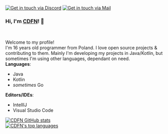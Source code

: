 [![Get in touch via Discord](https://badges.krynn.dev/discord/?id=473859389627826176)](https://github.com/CDFN)   [![Get in touch via Mail](https://badges.krynn.dev/email/?address=contact@cdfn.me)](https://github.com/CDFN)

### Hi, I'm [CDFN](https://github.com/CDFN)! 👋

<br/>

Welcome to my profile!<br/>
I'm 16 years old programmer from Poland. I love open source projects & contributing to them. Mainly I'm developing my projects in Java/Kotlin, but sometimes I'm using other languages, dependant on need.<br/>
**Languages**: <br/>
- Java
- Kotlin
- *sometimes* Go

**Editors/IDEs**: <br/>
- IntellIJ
- Visual Studio Code

[![CDFN GitHub stats](https://github-readme-stats.vercel.app/api?username=CDFN&show_icons=true&theme=gruvbox)](https://github.com/CDFN)<br/>
[![CDFN's top languages](https://github-readme-stats.vercel.app/api/top-langs/?username=CDFN&langs_count=8&theme=gruvbox)](https://github.com/CDFN/repositories)
